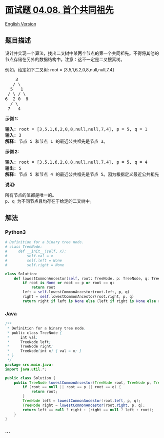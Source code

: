 # [面试题 04.08. 首个共同祖先](https://leetcode-cn.com/problems/first-common-ancestor-lcci)

[English Version](/lcci/04.08.First%20Common%20Ancestor/README_EN.md)

## 题目描述

<!-- 这里写题目描述 -->
<p>设计并实现一个算法，找出二叉树中某两个节点的第一个共同祖先。不得将其他的节点存储在另外的数据结构中。注意：这不一定是二叉搜索树。</p><p>例如，给定如下二叉树:  root = [3,5,1,6,2,0,8,null,null,7,4]</p><pre>    3<br>   / &#92<br>  5   1<br> / &#92 / &#92<br>6  2 0  8<br>  / &#92<br> 7   4<br></pre><strong>示例 1:</strong><pre><strong>输入:</strong> root = [3,5,1,6,2,0,8,null,null,7,4], p = 5, q = 1<br><strong>输入:</strong> 3<br><strong>解释:</strong> 节点 5 和节点 1 的最近公共祖先是节点 3。</pre><strong>示例 2:</strong><pre><strong>输入:</strong> root = [3,5,1,6,2,0,8,null,null,7,4], p = 5, q = 4<br><strong>输出:</strong> 5<br><strong>解释:</strong> 节点 5 和节点 4 的最近公共祖先是节点 5。因为根据定义最近公共祖先节点可以为节点本身。</pre><strong>说明:</strong><pre>所有节点的值都是唯一的。<br>p、q 为不同节点且均存在于给定的二叉树中。</pre>

## 解法

<!-- 这里可写通用的实现逻辑 -->

<!-- tabs:start -->

### **Python3**

<!-- 这里可写当前语言的特殊实现逻辑 -->

```python
# Definition for a binary tree node.
# class TreeNode:
#     def __init__(self, x):
#         self.val = x
#         self.left = None
#         self.right = None

class Solution:
    def lowestCommonAncestor(self, root: TreeNode, p: TreeNode, q: TreeNode) -> TreeNode:
        if root is None or root == p or root == q:
            return root
        left = self.lowestCommonAncestor(root.left, p, q)
        right = self.lowestCommonAncestor(root.right, p, q)
        return right if left is None else (left if right is None else root)
```

### **Java**

<!-- 这里可写当前语言的特殊实现逻辑 -->

```java
/**
 * Definition for a binary tree node.
 * public class TreeNode {
 *     int val;
 *     TreeNode left;
 *     TreeNode right;
 *     TreeNode(int x) { val = x; }
 * }
 */
package src.main.java;
import java.util.*;

public class Solution {
    public TreeNode lowestCommonAncestor(TreeNode root, TreeNode p, TreeNode q) {
        if (root == null || root == p || root == q) {
            return root;
        }
        TreeNode left = lowestCommonAncestor(root.left, p, q);
        TreeNode right = lowestCommonAncestor(root.right, p, q);
        return left == null ? right : (right == null ? left : root);
    }
}
```

### **...**

```

```

<!-- tabs:end -->
